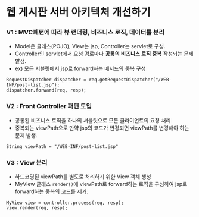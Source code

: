 # 웹 게시판 서버 아키텍처 개선하기

### V1 : MVC패턴에 따라 뷰 랜더링, 비즈니스 로직, 데이터를 분리

  * Model은 클래스(POJO), View는 jsp, Controller는 servlet로 구성.
  * Controller인 servlet에서 요청 경로마다 **공통의 비즈니스 로직 중복** 작성되는 문제 발생.
  * ex) 모든 서블릿에서 jsp로 forward하는 메서드의 중복 구성
   ```
   RequestDispatcher dispatcher = req.getRequestDispatcher("/WEB-INF/post-list.jsp");
   dispatcher.forward(req, resp);
   ```

### V2 : Front Controller 패턴 도입
  * 공통된 비즈니스 로직을 하나의 서블릿으로 모든 클라이언트의 요청 처리
  * 중복되는 viewPath으로 만약 jsp의 코드가 변경되면 viewPath를 변경해야 하는 문제 발생.
   ```
   String viewPath = "/WEB-INF/post-list.jsp"
   ```

### V3 : View 분리
  * 하드코딩된 viewPath를 별도로 처리하기 위한 View 객체 생성
  * MyView 클래스 ```render()```에 viewPath로 forward하는 로직을 구성하여 jsp로 forward하는 중복의 코드를 제거.
   ```
   MyView view = controller.process(req, resp);
   view.render(req, resp);
   ```
